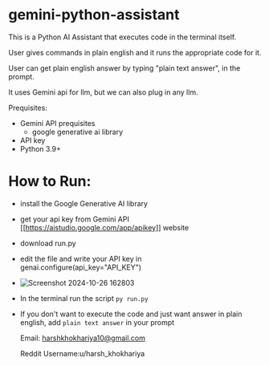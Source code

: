 # gemini-python-assistant

This is a Python AI Assistant that executes code in the terminal itself. 

User gives commands in plain english and it runs the appropriate code for it. 

User can get plain english answer by typing "plain text answer", in the prompt.

It uses Gemini api for llm, but we can also plug in any llm. 

Prequisites:
- Gemini API prequisites
	- google generative ai library
- API key
- Python 3.9+

# How to Run:
- install the Google Generative AI library
- get your api key from Gemini API [[https://aistudio.google.com/app/apikey]] website
- download run.py
- edit the file and write your API key in genai.configure(api_key="API_KEY")
- ![Screenshot 2024-10-26 162803](https://github.com/user-attachments/assets/501a539d-eae1-4ca6-b0c9-580a1a90e8bb)
- In the terminal run the script
 `py run.py`
- If you don't want to execute the code and just want answer in plain english, add `plain text answer` in your prompt

  Email: harshkhokhariya10@gmail.com
    
  Reddit Username:u/harsh_khokhariya

